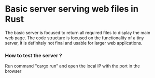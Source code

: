 # Basic server serving web files in Rust

The basic server is focused to return all required files to display the main web page.
The code structure is focused on the functionality of a tiny server, it is definitely not final and usable for larger web applications.

### How to test the server ?

Run command "cargo run" and open the local IP with the port in the browser